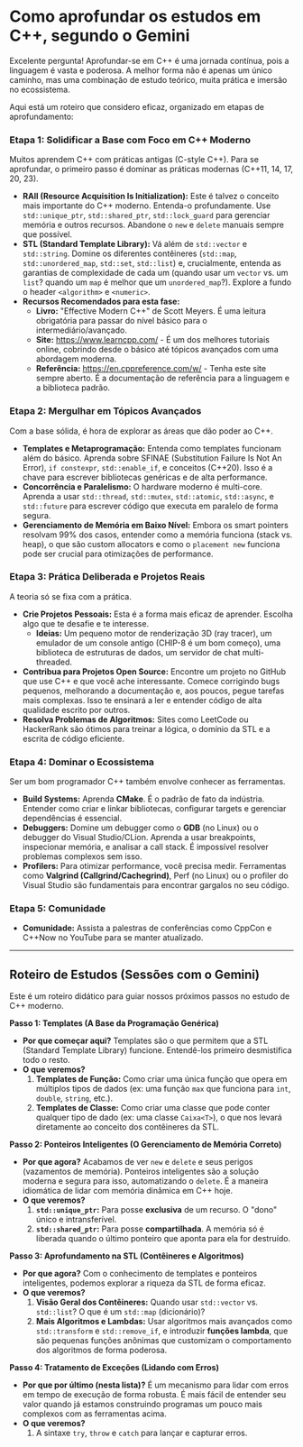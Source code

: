# Como aprofundar os estudos em C++, segundo o Gemini

Excelente pergunta! Aprofundar-se em C++ é uma jornada contínua, pois a linguagem é vasta e poderosa. A melhor forma não é apenas um único caminho, mas uma combinação de estudo teórico, muita prática e imersão no ecossistema.

Aqui está um roteiro que considero eficaz, organizado em etapas de aprofundamento:

### Etapa 1: Solidificar a Base com Foco em C++ Moderno

Muitos aprendem C++ com práticas antigas (C-style C++). Para se aprofundar, o primeiro passo é dominar as práticas modernas (C++11, 14, 17, 20, 23).

* **RAII (Resource Acquisition Is Initialization):** Este é talvez o conceito mais importante do C++ moderno. Entenda-o profundamente. Use `std::unique_ptr`, `std::shared_ptr`, `std::lock_guard` para gerenciar memória e outros recursos. Abandone o `new` e `delete` manuais sempre que possível.
* **STL (Standard Template Library):** Vá além de `std::vector` e `std::string`. Domine os diferentes contêineres (`std::map`, `std::unordered_map`, `std::set`, `std::list`) e, crucialmente, entenda as garantias de complexidade de cada um (quando usar um `vector` vs. um `list`? quando um `map` é melhor que um `unordered_map`?). Explore a fundo o header `<algorithm>` e `<numeric>`.
* **Recursos Recomendados para esta fase:**
  * **Livro:** "Effective Modern C++" de Scott Meyers. É uma leitura obrigatória para passar do nível básico para o intermediário/avançado.
  * **Site:** <https://www.learncpp.com/> - É um dos melhores tutoriais online, cobrindo desde o básico até tópicos avançados com uma abordagem moderna.
  * **Referência:** <https://en.cppreference.com/w/> - Tenha este site sempre aberto. É a documentação de referência para a linguagem e a biblioteca padrão.

### Etapa 2: Mergulhar em Tópicos Avançados

Com a base sólida, é hora de explorar as áreas que dão poder ao C++.

* **Templates e Metaprogramação:** Entenda como templates funcionam além do básico. Aprenda sobre SFINAE (Substitution Failure Is Not An Error), `if constexpr`, `std::enable_if`, e conceitos (C++20). Isso é a chave para escrever bibliotecas genéricas e de alta performance.
* **Concorrência e Paralelismo:** O hardware moderno é multi-core. Aprenda a usar `std::thread`, `std::mutex`, `std::atomic`, `std::async`, e `std::future` para escrever código que executa em paralelo de forma segura.
* **Gerenciamento de Memória em Baixo Nível:** Embora os smart pointers resolvam 99% dos casos, entender como a memória funciona (stack vs. heap), o que são custom allocators e como o `placement new` funciona pode ser crucial para otimizações de performance.

### Etapa 3: Prática Deliberada e Projetos Reais

A teoria só se fixa com a prática.

* **Crie Projetos Pessoais:** Esta é a forma mais eficaz de aprender. Escolha algo que te desafie e te interesse.
  * **Ideias:** Um pequeno motor de renderização 3D (ray tracer), um emulador de um console antigo (CHIP-8 é um bom começo), uma biblioteca de estruturas de dados, um servidor de chat multi-threaded.
* **Contribua para Projetos Open Source:** Encontre um projeto no GitHub que use C++ e que você ache interessante. Comece corrigindo bugs pequenos, melhorando a documentação e, aos poucos, pegue tarefas mais complexas. Isso te ensinará a ler e entender código de alta qualidade escrito por outros.
* **Resolva Problemas de Algoritmos:** Sites como LeetCode ou HackerRank são ótimos para treinar a lógica, o domínio da STL e a escrita de código eficiente.

### Etapa 4: Dominar o Ecossistema

Ser um bom programador C++ também envolve conhecer as ferramentas.

* **Build Systems:** Aprenda **CMake**. É o padrão de fato da indústria. Entender como criar e linkar bibliotecas, configurar targets e gerenciar dependências é essencial.
* **Debuggers:** Domine um debugger como o **GDB** (no Linux) ou o debugger do Visual Studio/CLion. Aprenda a usar breakpoints, inspecionar memória, e analisar a call stack. É impossível resolver problemas complexos sem isso.
* **Profilers:** Para otimizar performance, você precisa medir. Ferramentas como **Valgrind (Callgrind/Cachegrind)**, Perf (no Linux) ou o profiler do Visual Studio são fundamentais para encontrar gargalos no seu código.

### Etapa 5: Comunidade

* **Comunidade:** Assista a palestras de conferências como CppCon e C++Now no YouTube para se manter atualizado.

---

## Roteiro de Estudos (Sessões com o Gemini)

Este é um roteiro didático para guiar nossos próximos passos no estudo de C++ moderno.

**Passo 1: Templates (A Base da Programação Genérica)**

*   **Por que começar aqui?** Templates são o que permitem que a STL (Standard Template Library) funcione. Entendê-los primeiro desmistifica todo o resto.
*   **O que veremos?**
    1.  **Templates de Função:** Como criar uma única função que opera em múltiplos tipos de dados (ex: uma função `max` que funciona para `int`, `double`, `string`, etc.).
    2.  **Templates de Classe:** Como criar uma classe que pode conter qualquer tipo de dado (ex: uma classe `Caixa<T>`), o que nos levará diretamente ao conceito dos contêineres da STL.

**Passo 2: Ponteiros Inteligentes (O Gerenciamento de Memória Correto)**

*   **Por que agora?** Acabamos de ver `new` e `delete` e seus perigos (vazamentos de memória). Ponteiros inteligentes são a solução moderna e segura para isso, automatizando o `delete`. É a maneira idiomática de lidar com memória dinâmica em C++ hoje.
*   **O que veremos?**
    1.  **`std::unique_ptr`:** Para posse **exclusiva** de um recurso. O "dono" único e intransferível.
    2.  **`std::shared_ptr`:** Para posse **compartilhada**. A memória só é liberada quando o último ponteiro que aponta para ela for destruído.

**Passo 3: Aprofundamento na STL (Contêineres e Algoritmos)**

*   **Por que agora?** Com o conhecimento de templates e ponteiros inteligentes, podemos explorar a riqueza da STL de forma eficaz.
*   **O que veremos?**
    1.  **Visão Geral dos Contêineres:** Quando usar `std::vector` vs. `std::list`? O que é um `std::map` (dicionário)?
    2.  **Mais Algoritmos e Lambdas:** Usar algoritmos mais avançados como `std::transform` e `std::remove_if`, e introduzir **funções lambda**, que são pequenas funções anônimas que customizam o comportamento dos algoritmos de forma poderosa.

**Passo 4: Tratamento de Exceções (Lidando com Erros)**

*   **Por que por último (nesta lista)?** É um mecanismo para lidar com erros em tempo de execução de forma robusta. É mais fácil de entender seu valor quando já estamos construindo programas um pouco mais complexos com as ferramentas acima.
*   **O que veremos?**
    1.  A sintaxe `try`, `throw` e `catch` para lançar e capturar erros.